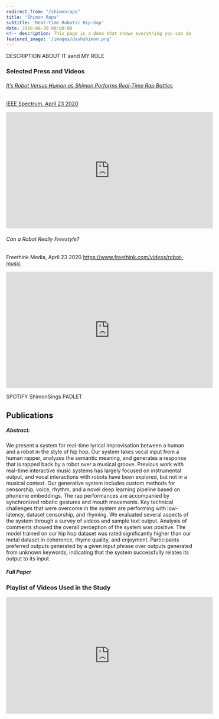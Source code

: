 ```yaml
---
redirect_from: "/shimonraps"
title: 'Shimon Raps'
subtitle: 'Real-time Robotic Hip-hop'
date: 2018-06-30 00:00:00
<!-- description: This page is a demo that shows everything you can do inside portfolio and blog posts. -->
featured_image: '/images/dashshimon.png'
---
```


<!-- ![](/images/dashshimon.png) -->

DESCRIPTION ABOUT IT aand MY ROLE


### Selected Press and Videos

###### [It’s Robot Versus Human as Shimon Performs Real-Time Rap Battles](https://spectrum.ieee.org/automaton/robotics/robotics-software/robot-versus-human-shimon-real-time-rap-battles)
[IEEE Spectrum, April 23 2020](https://spectrum.ieee.org/automaton/robotics/robotics-software/robot-versus-human-shimon-real-time-rap-battles)

<iframe width="560" height="315" src="https://www.youtube.com/embed/zPvVpG-aCNg" frameborder="0" allow="accelerometer; autoplay; encrypted-media; gyroscope; picture-in-picture" allowfullscreen></iframe>

######  Can a Robot Really Freestyle?
Freethink Media, April 23 2020
https://www.freethink.com/videos/robot-music

<iframe width="560" height="315" src="https://www.youtube.com/embed/cdbH0Wg1T2c" frameborder="0" allow="accelerometer; autoplay; encrypted-media; gyroscope; picture-in-picture" allowfullscreen></iframe>


SPOTIFY ShimonSings
PADLET

## Publications

##### Abstract:
We present a system for real-time lyrical improvisation between a human and a robot in the style of hip hop. Our system takes vocal input from a human rapper, analyzes the semantic meaning, and generates a response that is rapped back by a robot over a musical groove. Previous work with real-time interactive music systems has largely focused on instrumental output, and vocal interactions with robots have been explored, but not in a musical context. Our generative system includes custom methods for censorship, voice, rhythm, and a novel deep learning pipeline based on phoneme embeddings. The rap performances are accompanied by synchronized robotic gestures and mouth movements. Key technical challenges that were overcome in the system are performing with low-latency, dataset censorship, and rhyming.
We evaluated several aspects of the system through a survey of videos and sample text output. Analysis of comments showed the overall perception of the system was positive. The model trained on our hip hop dataset was rated significantly higher than our metal dataset in coherence, rhyme quality, and enjoyment. Participants preferred outputs generated by a given input phrase over outputs generated from unknown keywords, indicating that the system successfully relates its output to its input.

##### Full Paper

### Playlist of Videos Used in the Study
<iframe width="560" height="315" src="https://www.youtube.com/embed/videoseries?list=PLHk87_ciIAPmiQWElFZNLGJMtxoJAjjFb" frameborder="0" allow="autoplay; encrypted-media" allowfullscreen></iframe>
